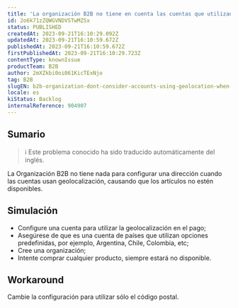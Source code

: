 ```yaml
---
title: 'La organización B2B no tiene en cuenta las cuentas que utilizan la geolocalización al registrar la dirección'
id: 2o6k71zZQWGVNDVSTwMZSx
status: PUBLISHED
createdAt: 2023-09-21T16:10:29.092Z
updatedAt: 2023-09-21T16:10:59.672Z
publishedAt: 2023-09-21T16:10:59.672Z
firstPublishedAt: 2023-09-21T16:10:29.723Z
contentType: knownIssue
productTeam: B2B
author: 2mXZkbi0oi061KicTExNjo
tag: B2B
slugEN: b2b-organization-dont-consider-accounts-using-geolocation-when-registering-address
locale: es
kiStatus: Backlog
internalReference: 904907
---
```


## Sumario

>ℹ️ Este problema conocido ha sido traducido automáticamente del inglés.


La Organización B2B no tiene nada para configurar una dirección cuando las cuentas usan geolocalización, causando que los artículos no estén disponibles.


##

## Simulación



- Configure una cuenta para utilizar la geolocalización en el pago;
- Asegúrese de que es una cuenta de países que utilizan opciones predefinidas, por ejemplo, Argentina, Chile, Colombia, etc;
- Cree una organización;
- Intente comprar cualquier producto, siempre estará no disponible.



## Workaround


Cambie la configuración para utilizar sólo el código postal.



